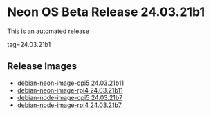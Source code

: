 # Neon OS Beta Release 24.03.21b1
This is an automated release

tag=24.03.21b1

## Release Images
- [debian-neon-image-opi5 24.03.21b11](https://2222.us/app/files/neon_images/core/opi5/dev/debian-neon-image-opi5_2024-03-21_14_11.img.xz)
- [debian-neon-image-rpi4 24.03.21b11](https://2222.us/app/files/neon_images/core/rpi4/dev/debian-neon-image-rpi4_2024-03-21_14_11.img.xz)
- [debian-node-image-opi5 24.03.21b7](https://2222.us/app/files/neon_images/node/opi5/dev/debian-node-image-opi5_2024-03-21_16_54.img.xz)
- [debian-node-image-rpi4 24.03.21b7](https://2222.us/app/files/neon_images/node/rpi4/dev/debian-node-image-rpi4_2024-03-21_16_54.img.xz)
